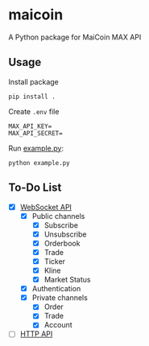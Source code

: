 # maicoin

A Python package for MaiCoin MAX API

## Usage

Install package
```shell
pip install .
```

Create `.env` file
```
MAX_API_KEY=
MAX_API_SECRET=
```

Run [example.py](example.py):
```shell
python example.py
```

## To-Do List

- [x] [WebSocket API](https://maicoin.github.io/max-websocket-docs)
  - [x] Public channels
    - [x] Subscribe
    - [x] Unsubscribe
    - [x] Orderbook
    - [x] Trade
    - [x] Ticker
    - [x] Kline
    - [x] Market Status
  - [x] Authentication
  - [x] Private channels
    - [x] Order
    - [x] Trade
    - [x] Account
- [ ] [HTTP API](https://max.maicoin.com/documents/api_list/v2)
